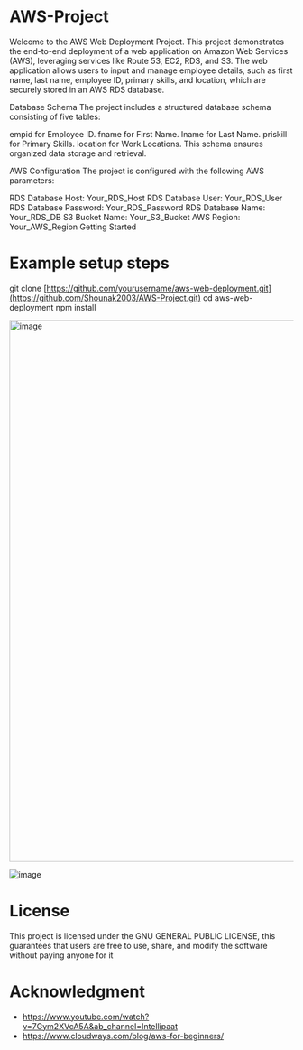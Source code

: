 # AWS-Project


Welcome to the AWS Web Deployment Project. This project demonstrates the end-to-end deployment of a web application on Amazon Web Services (AWS), leveraging services like Route 53, EC2, RDS, and S3. The web application allows users to input and manage employee details, such as first name, last name, employee ID, primary skills, and location, which are securely stored in an AWS RDS database.


Database Schema
The project includes a structured database schema consisting of five tables:

empid for Employee ID.
fname for First Name.
lname for Last Name.
priskill for Primary Skills.
location for Work Locations.
This schema ensures organized data storage and retrieval.

AWS Configuration
The project is configured with the following AWS parameters:

RDS Database Host: Your_RDS_Host
RDS Database User: Your_RDS_User
RDS Database Password: Your_RDS_Password
RDS Database Name: Your_RDS_DB
S3 Bucket Name: Your_S3_Bucket
AWS Region: Your_AWS_Region
Getting Started



# Example setup steps
git clone [https://github.com/yourusername/aws-web-deployment.git](https://github.com/Shounak2003/AWS-Project.git)
cd aws-web-deployment
npm install


<img width="960" alt="image" src="https://github.com/Shounak2003/AWS-Project/assets/93007487/1cbfa03c-d7d8-4825-8149-c69b856284a7">


![image](https://github.com/Shounak2003/AWS-Project/assets/93007487/095dbc21-15c1-435a-b35a-76d415887b25)

# License

This project is licensed under the GNU GENERAL PUBLIC LICENSE, this guarantees that users are free to use, share, and modify the software without paying anyone for it

# Acknowledgment

- https://www.youtube.com/watch?v=7Gym2XVcA5A&ab_channel=Intellipaat
- https://www.cloudways.com/blog/aws-for-beginners/





